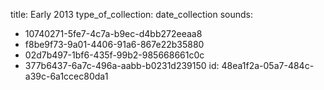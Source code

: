 title: Early 2013
type_of_collection: date_collection
sounds:
  - 10740271-5fe7-4c7a-b9ec-d4bb272eeaa8
  - f8be9f73-9a01-4406-91a6-867e22b35880
  - 02d7b497-1bf6-435f-99b2-985668661c0c
  - 377b6437-6a7c-496a-aabb-b0231d239150
id: 48ea1f2a-05a7-484c-a39c-6a1ccec80da1

